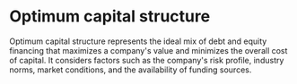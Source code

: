 # Optimum capital structure
Optimum capital structure represents the ideal mix of debt and equity financing that maximizes a company's value and minimizes the overall cost of capital. It considers factors such as the company's risk profile, industry norms, market conditions, and the availability of funding sources.
